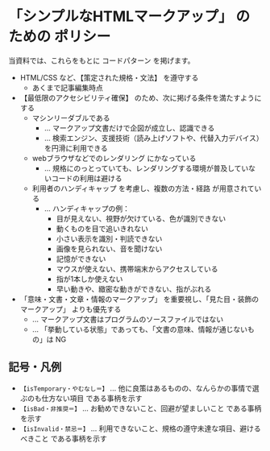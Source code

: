 # 「シンプルなHTMLマークアップ」 のための ポリシー

当資料では、これらをもとに コードパターン を掲げます。

* HTML/CSS など、【策定された規格・文法】 を遵守する
  * あくまで記事編集時点
* 【最低限のアクセシビリティ確保】 のため、次に掲げる条件を満たすようにする
  * マシンリーダブルである
    * ... マークアップ文書だけで企図が成立し、認識できる
    * ... 検索エンジン、支援技術（読み上げソフトや、代替入力デバイス）を円滑に利用できる
  * webブラウザなどでのレンダリング にかなっている
    * ... 規格にのっとっていても、レンダリングする環境が普及していないコードの利用は避ける
  * 利用者のハンディキャップ を考慮し、複数の方法・経路 が用意されている
    * ... ハンディキャップの例：
      * 目が見えない、視野が欠けている、色が識別できない
      * 動くものを目で追いきれない
      * 小さい表示を識別・判読できない
      * 画像を見られない、音を聞けない
      * 記憶ができない
      * マウスが使えない、携帯端末からアクセスしている
      * 指が1本しか使えない
      * 早い動きや、緻密な動きができない、指がぶれる
* 「意味・文書・文章・情報のマークアップ」 を重要視し、「見た目・装飾のマークアップ」 よりも優先する
  * ... マークアップ文書はプログラムのソースファイルではない
  * ... 「挙動している状態」であっても、「文書の意味、情報が通じないもの」は NG

## 記号・凡例

* `【isTemporary・やむなし＝】` ... 他に良策はあるものの、なんらかの事情で選ぶのも仕方ない項目 である事柄を示す
* `【isBad・非推奨＝】` ... お勧めできないこと、回避が望ましいこと である事柄を示す
* `【isInvalid・禁忌＝】` ... 利用できないこと、規格の遵守未達な項目、避けるべきこと である事柄を示す
